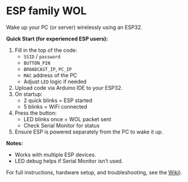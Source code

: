 # ESP family WOL

Wake up your PC (or server) wirelessly using an ESP32.  

**Quick Start (for experienced ESP users):**  
1. Fill in the top of the code:
   - `SSID` / `password`
   - `BUTTON_PIN`
   - `BROADCAST_IP`, `PC_IP`
   - `MAC` address of the PC
   - Adjust `LED` logic if needed
2. Upload code via Arduino IDE to your ESP32.  
3. On startup:
   - 2 quick blinks = ESP started
   - 5 blinks = WiFi connected  
4. Press the button:
   - LED blinks once = WOL packet sent
   - Check Serial Monitor for status
5. Ensure ESP is powered separately from the PC to wake it up.

**Notes:**  
- Works with multiple ESP devices.  
- LED debug helps if Serial Monitor isn’t used.  

For full instructions, hardware setup, and troubleshooting, see the [Wiki](https://github.com/Adam-Cervenec/ESP32-Wake-on-Lan/wiki)).
